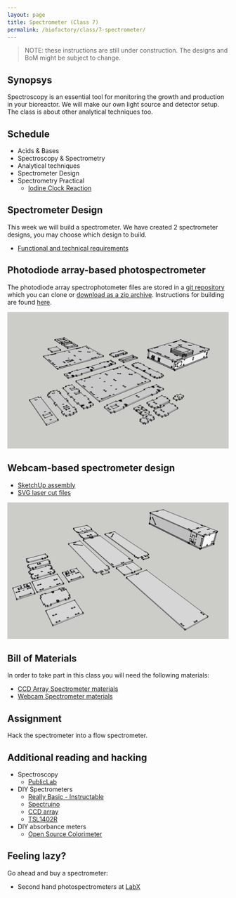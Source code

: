 ```yaml
---
layout: page
title: Spectrometer (Class 7)
permalink: /biofactory/class/7-spectrometer/
---
```


> NOTE: these instructions are still under construction. The designs and BoM might be subject to change.

## Synopsys

Spectroscopy is an essential tool for monitoring the growth and production in your bioreactor. We will make our own light source and detector setup. The class is about other analytical techniques too.

## Schedule

* Acids & Bases
* Spectroscopy & Spectrometry
* Analytical techniques
* Spectrometer Design
* Spectrometry Practical
  * [Iodine Clock Reaction](/biofactory/class/7-spectrometer/iodine-clock-reaction/)

## Spectrometer Design

This week we will build a spectrometer. We have created 2 spectrometer designs, you may choose which design to build. 

* [Functional and technical requirements](/biofactory/class/7-spectrometer/requirements/)

## Photodiode array-based photospectrometer

The photodiode array spectrophotometer files are stored in a [git repository](https://github.com/BioHackAcademy/BHA_Spectrophotometer) which you can clone or [download as a zip archive](https://github.com/BioHackAcademy/BHA_Spectrophotometer/archive/master.zip). Instructions for building are found [here](/biofactory/class/7-spectrometer/spectrometer-guide/).

![CCD Array Spectrometer](/biofactory/class/7/CCD-Array-Spectrometer.png)

## Webcam-based spectrometer design
  * [SketchUp assembly](/biofactory/class/7/Webcam-Spectrometer-Sketchup.skp)
  * [SVG laser cut files](/biofactory/class/7/Webcam-Spectrometer-SVGs.zip)

![Webcam Spectrometer](/biofactory/class/7/Webcam-Spectrometer.png)

## Bill of Materials

In order to take part in this class you will need the following materials:

* [CCD Array Spectrometer materials](/biofactory/class/7-spectrometer/spectrometer-materials/)
* [Webcam Spectrometer materials](/biofactory/class/7-spectrometer/webcam-spectrometer-materials/)

## Assignment

Hack the spectrometer into a flow spectrometer.

## Additional reading and hacking

* Spectroscopy
  * [PublicLab](http://publiclab.org/wiki/spectrometer)
* DIY Spectrometers
  * [Really Basic - Instructable](http://www.instructables.com/id/DIY-Spectroscope/)
  * [Spectruino](http://myspectral.com/)
  * [CCD array](http://publiclab.org/notes/bhickman/10-12-2013/ccd-diodearray-spectrometer)
  * [TSL1402R](http://playground.arduino.cc/Main/TSL1402R)
* DIY absorbance meters
  * [Open Source Colorimeter](http://www.appropedia.org/Open-source_colorimeter)

## Feeling lazy?

Go ahead and buy a spectrometer:

* Second hand photospectrometers at [LabX](http://www.labx.com/spectrophotometer-uv-vis-fluor) 
